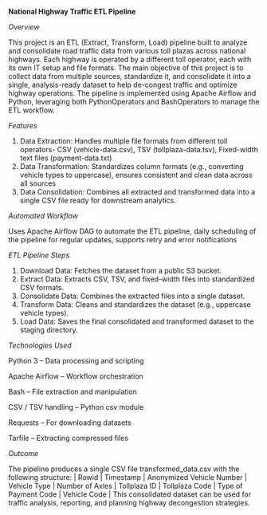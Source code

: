 **National Highway Traffic ETL Pipeline**

*Overview* 

This project is an ETL (Extract, Transform, Load) pipeline built to analyze and consolidate road traffic data from various toll plazas across national highways. Each highway is operated by a different toll operator, each with its own IT setup and file formats. The main objective of this project is to collect data from multiple sources, standardize it, and consolidate it into a single, analysis-ready dataset to help de-congest traffic and optimize highway operations.
The pipeline is implemented using Apache Airflow and Python, leveraging both PythonOperators and BashOperators to manage the ETL workflow.

*Features*
1. Data Extraction: Handles multiple file formats from different toll operators- CSV (vehicle-data.csv), TSV (tollplaza-data.tsv), Fixed-width text files (payment-data.txt)
2. Data Transformation: Standardizes column formats (e.g., converting vehicle types to uppercase), ensures consistent and clean data across all sources
3. Data Consolidation: Combines all extracted and transformed data into a single CSV file ready for downstream analytics.

*Automated Workflow*

Uses Apache Airflow DAG to automate the ETL pipeline, daily scheduling of the pipeline for regular updates, supports retry and error notifications

*ETL Pipeline Steps*
1. Download Data: Fetches the dataset from a public S3 bucket.
2. Extract Data: Extracts CSV, TSV, and fixed-width files into standardized CSV formats.
3. Consolidate Data: Combines the extracted files into a single dataset.
4. Transform Data: Cleans and standardizes the dataset (e.g., uppercase vehicle types).
5. Load Data: Saves the final consolidated and transformed dataset to the staging directory.

*Technologies Used*

Python 3 – Data processing and scripting

Apache Airflow – Workflow orchestration

Bash – File extraction and manipulation

CSV / TSV handling – Python csv module

Requests – For downloading datasets

Tarfile – Extracting compressed files

*Outcome*

The pipeline produces a single CSV file transformed_data.csv with the following structure:
| Rowid | Timestamp | Anonymized Vehicle Number | Vehicle Type | Number of Axles | Tollplaza ID | Tollplaza Code | Type of Payment Code | Vehicle Code |
This consolidated dataset can be used for traffic analysis, reporting, and planning highway decongestion strategies.
